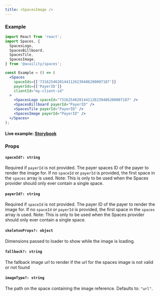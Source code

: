 ```yaml
---
title: <SpacesImage />
---
```


### Example

```jsx
import React from 'react';
import Spaces, {
  SpacesLogo,
  SpacesBillboard,
  SpacesTile,
  SpacesImage,
} from '@availity/spaces';

const Example = () => (
  <Spaces
    spaceIds={['73162546201441126239486200007187']}
    payerIds={['PayerID']}
    clientId="my-client-id"
  >
    <SpacesLogo spaceId="73162546201441126239486200007187" />
    <SpacesBillboard payerId="PayerID" />
    <SpacesTile payerId="PayerID" />
    <SpacesImage payerId="PayerID" />
  </Spaces>
);
```

#### Live example: <a href="https://availity.github.io/availity-react/storybook/?path=/story/components-spaces--images"> Storybook</a>

### Props

#### `spaceId?: string`

Required if `payerId` is not provided. The payer spaces ID of the payer to render the image for. If no `spaceId` or `payerId` is provided, the first space in the `spaces` array is used. Note: This is only to be used when the Spaces provider should only ever contain a single space.

#### `payerId?: string`

Required if `spaceId` is not provided. The payer ID of the payer to render the image for. If no `spaceId` or `payerId` is provided, the first space in the `spaces` array is used. Note: This is only to be used when the Spaces provider should only ever contain a single space.

#### `skeletonProps?: object`

Dimensions passed to loader to show while the image is loading.

#### `fallback?: string`

The fallback image url to render if the url for the spaces image is not valid or not found

#### `imageType?: string`

The path on the space containing the image reference. Defaults to: `"url"`.
